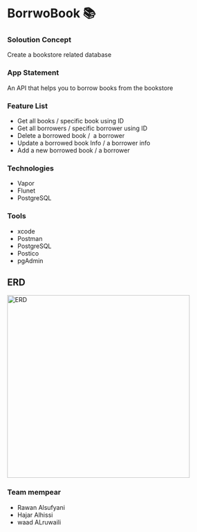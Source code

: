# BorrwoBook 📚

### Soloution Concept
Create a bookstore related database

### App Statement
An API that helps you to borrow books from the bookstore

### Feature List
 - Get all  books / specific book using ID
 - Get all borrowers / specific borrower using ID
 - Delete a borrowed book /  a borrower
 - Update a borrowed book Info / a borrower info
 - Add a new borrowed book / a borrower


### Technologies 
 - Vapor
 - Flunet
 - PostgreSQL
 
### Tools 
 - xcode
 - Postman
 - PostgreSQL
 - Postico
 - pgAdmin
 

## ERD 
<p align="center">
</p>
<img width="422" alt="ERD" src="https://user-images.githubusercontent.com/89946063/226659970-fe63aeea-f401-49fd-b8a3-6e0daaca936e.png">
 
 ### Team mempear 
 - Rawan Alsufyani
 - Hajar Alhissi
 - waad ALruwaili
